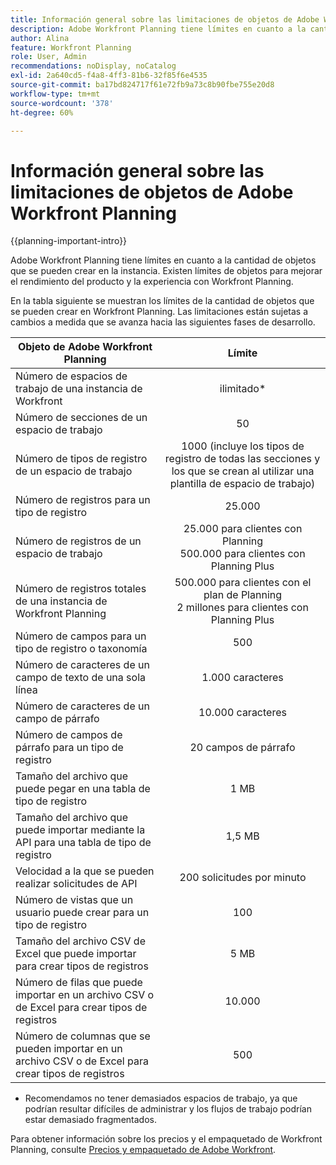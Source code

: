 ```yaml
---
title: Información general sobre las limitaciones de objetos de Adobe Workfront Planning
description: Adobe Workfront Planning tiene límites en cuanto a la cantidad de objetos que se pueden crear en la instancia. Existen límites de objetos para mejorar el rendimiento del producto y la experiencia con Workfront Planning.
author: Alina
feature: Workfront Planning
role: User, Admin
recommendations: noDisplay, noCatalog
exl-id: 2a640cd5-f4a8-4ff3-81b6-32f85f6e4535
source-git-commit: ba17bd824717f61e72fb9a73c8b90fbe755e20d8
workflow-type: tm+mt
source-wordcount: '378'
ht-degree: 60%

---
```


<!--check the workfront.com/plans article linked below to see if there is content in there about Planning - after August 28, 2024-->

# Información general sobre las limitaciones de objetos de Adobe Workfront Planning

<!--<span class="preview">The information on this page refers to functionality not yet generally available. It is available only in the Preview environment for all customers. After the monthly releases to Production, the same features are also available in the Production environment for customers who enabled fast releases. </span>   

<span class="preview">For information about fast releases, see [Enable or disable fast releases for your organization](/help/quicksilver/administration-and-setup/set-up-workfront/configure-system-defaults/enable-fast-release-process.md). </span>-->

{{planning-important-intro}}


Adobe Workfront Planning tiene límites en cuanto a la cantidad de objetos que se pueden crear en la instancia. Existen límites de objetos para mejorar el rendimiento del producto y la experiencia con Workfront Planning.

En la tabla siguiente se muestran los límites de la cantidad de objetos que se pueden crear en Workfront Planning. Las limitaciones están sujetas a cambios a medida que se avanza hacia las siguientes fases de desarrollo.

| Objeto de Adobe Workfront Planning | Límite |
|-------------------------------------------------------------------------------|:---------------------------------------------------------------------------------------------------------------:|
| Número de espacios de trabajo de una instancia de Workfront | ilimitado* |
| Número de secciones de un espacio de trabajo | 50 |
| Número de tipos de registro de un espacio de trabajo | 1000 (incluye los tipos de registro de todas las secciones y los que se crean al utilizar una plantilla de espacio de trabajo) |
| Número de registros para un tipo de registro | 25.000 |
| Número de registros de un espacio de trabajo | 25.000 para clientes con Planning <br> 500.000 para clientes con Planning Plus |
| Número de registros totales de una instancia de Workfront Planning | 500.000 para clientes con el plan de Planning <br>2 millones para clientes con Planning Plus |
| Número de campos para un tipo de registro o taxonomía | 500 |
| Número de caracteres de un campo de texto de una sola línea | 1.000 caracteres |
| Número de caracteres de un campo de párrafo | 10.000 caracteres |
| Número de campos de párrafo para un tipo de registro | 20 campos de párrafo |
| Tamaño del archivo que puede pegar en una tabla de tipo de registro | 1 MB |
| Tamaño del archivo que puede importar mediante la API para una tabla de tipo de registro | 1,5 MB |
| Velocidad a la que se pueden realizar solicitudes de API | 200 solicitudes por minuto |
| Número de vistas que un usuario puede crear para un tipo de registro | 100 |
| Tamaño del archivo CSV de Excel que puede importar para crear tipos de registros | 5 MB |
| Número de filas que puede importar en un archivo CSV o de Excel para crear tipos de registros | 10.000 |
| Número de columnas que se pueden importar en un archivo CSV o de Excel para crear tipos de registros | 500 |

* Recomendamos no tener demasiados espacios de trabajo, ya que podrían resultar difíciles de administrar y los flujos de trabajo podrían estar demasiado fragmentados.

Para obtener información sobre los precios y el empaquetado de Workfront Planning, consulte [Precios y empaquetado de Adobe Workfront](https://business.adobe.com/products/workfront/pricing.html).

<!--
****************KEEP THIS COMMENTED OUT:

**This functionality has been temporarily removed and it will be available at a later date.**********************
-->


<!--OLD limitations (before GA:)

|       Adobe Workfront Planning  object                                                          |                                                        Limit                                                    |
|-------------------------------------------------------------------------------|:---------------------------------------------------------------------------------------------------------------:|
|     Number of Workspaces for one Workfront instance                                      |   1,000                                                                                                         |
|     Number of sections for one workspace                                      |   50                                                                                                         |
|     Number of Record Types for one workspace                                            |   1,000 (this includes record types from all sections and those that are created when using a workspace template)  |
|     Number of records for one record type                                               |   50,000                                                                                                        |
|     Number of fields for one record type or taxonomy                            |   500                                                                                                           |
|     Number of characters for a text field                                                               |   1,000 characters                                                                                              |
|     Size of file that you can paste in a record type table                    |   1MB                                                                                                           |
|     Size of file that you can import through the API for a record type table  |   1.5MB                                                                                                         |
|     The rate at which API requests can be made                                    |   200 requests per minute                                                                                       |
| Number of views one user can create for one record type | 100 |

-->
<!--| Size of CSV of Excel file you can import* | 5MB |-->

<!--[!IMPORTANT]
>
>*This functionality has been temporarily removed and it will be available at a later date.-->
